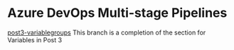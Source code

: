 # Azure DevOps Multi-stage Pipelines

[post3-variablegroups](https://github.com/cashewshideout/blog-azurepipeline/tree/post3-variablegroups)
This branch is a completion of the section for Variables in Post 3